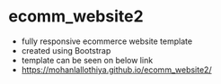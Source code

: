 # ecomm_website2

- fully responsive ecommerce website template
- created using Bootstrap
- template can be seen on below link
- https://mohanlallothiya.github.io/ecomm_website2/
